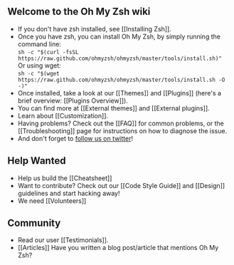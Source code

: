 ## Welcome to the Oh My Zsh wiki	

 - If you don't have zsh installed, see [[Installing Zsh]].	
- Once you have zsh, you can install Oh My Zsh, by simply running the command line:    	
`sh -c "$(curl -fsSL https://raw.github.com/ohmyzsh/ohmyzsh/master/tools/install.sh)"`    	
Or using wget:    	
`sh -c "$(wget https://raw.github.com/ohmyzsh/ohmyzsh/master/tools/install.sh -O -)"`    	
- Once installed, take a look at our [[Themes]] and [[Plugins]] (here's a brief overview: [[Plugins Overview]]).	
- You can find more at [[External themes]] and [[External plugins]].	
- Learn about [[Customization]].	
- Having problems? Check out the [[FAQ]] for common problems, or the [[Troubleshooting]] page for instructions on how to diagnose the issue.	
- And don't forget to [follow us on twitter](http://twitter.com/ohmyzsh)!	

 ## Help Wanted	

 - Help us build the [[Cheatsheet]]	
- Want to contribute? Check out our [[Code Style Guide]] and [[Design]] guidelines and start hacking away!	
- We need [[Volunteers]]	

 ## Community	

 - Read our user [[Testimonials]].	
- [[Articles]] Have you written a blog post/article that mentions Oh My Zsh?